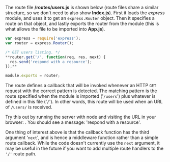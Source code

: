 The route file **/routes/users.js** is shown below (route files share a similar structure, so we don't need to also show **Index.js**). First it loads the _express_ module, and uses it to get an `express.Router` object. Then it specifies a route on that object, and lastly exports the router from the module (this is what allows the file to be imported into **App.js**).
    
```js    
var express = require('express');
var router = express.Router();

/* GET users listing. */
**router.get('/', function(req, res, next) {
  res.send('respond with a resource');
});**

module.exports = router;
```    

The route defines a callback that will be invoked whenever an HTTP `GET` request with the correct pattern is detected. The matching pattern is the route specified when the module is imported ('`/users`') plus whatever is defined in this file ('`/`'). In other words, this route will be used when an URL of `/users/` is received.

Try this out by running the server with node and visiting the URL in your browser: . You should see a message: 'respond with a resource'.

One thing of interest above is that the callback function has the third argument '`next`', and is hence a middleware function rather than a simple route callback. While the code doesn't currently use the `next` argument, it may be useful in the future if you want to add multiple route handlers to the `'/'` route path.
